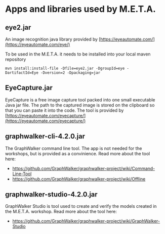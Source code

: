 # Apps and libraries used by M.E.T.A.

## eye2.jar

An image recognition java library provided by [https://eyeautomate.com/](https://eyeautomate.com/eye/)

To be used in the M.E.T.A. it needs to be installed into your local maven repository

```
mvn install:install-file -Dfile=eye2.jar -DgroupId=eye -DartifactId=Eye -Dversion=2 -Dpackaging=jar
```

## EyeCapture.jar

EyeCapture is a free image capture tool packed into one small executable Java jar file. The path to the captured image is stored on the clipboard so that you can paste it into the code. The tool is provided by [https://eyeautomate.com/eyecapture/](https://eyeautomate.com/eyecapture/)

## graphwalker-cli-4.2.0.jar

The GraphWalker command line tool. The app is not needed for the workshops, but is provided as a convinience. Read more about the tool here:

* https://github.com/GraphWalker/graphwalker-project/wiki/Command-Line-Tool
* https://github.com/GraphWalker/graphwalker-project/wiki/Offline

## graphwalker-studio-4.2.0.jar

GraphWalker Studio is tool used to create and verify the models created in the M.E.T.A. workshop. Read more about the tool here:
 * https://github.com/GraphWalker/graphwalker-project/wiki/GraphWalker-Studio